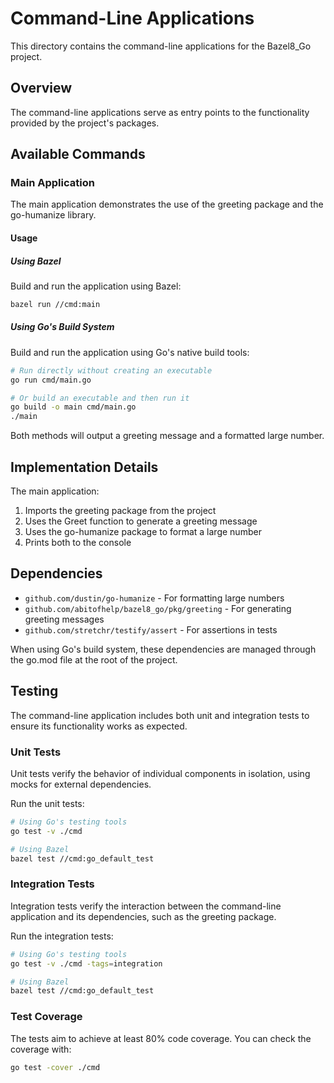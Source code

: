 # Command-Line Applications

This directory contains the command-line applications for the Bazel8_Go project.

## Overview

The command-line applications serve as entry points to the functionality provided by the project's packages.

## Available Commands

### Main Application

The main application demonstrates the use of the greeting package and the go-humanize library.

#### Usage

##### Using Bazel

Build and run the application using Bazel:

```bash
bazel run //cmd:main
```

##### Using Go's Build System

Build and run the application using Go's native build tools:

```bash
# Run directly without creating an executable
go run cmd/main.go

# Or build an executable and then run it
go build -o main cmd/main.go
./main
```

Both methods will output a greeting message and a formatted large number.

## Implementation Details

The main application:

1. Imports the greeting package from the project
2. Uses the Greet function to generate a greeting message
3. Uses the go-humanize package to format a large number
4. Prints both to the console

## Dependencies

- `github.com/dustin/go-humanize` - For formatting large numbers
- `github.com/abitofhelp/bazel8_go/pkg/greeting` - For generating greeting messages
- `github.com/stretchr/testify/assert` - For assertions in tests

When using Go's build system, these dependencies are managed through the go.mod file at the root of the project.

## Testing

The command-line application includes both unit and integration tests to ensure its functionality works as expected.

### Unit Tests

Unit tests verify the behavior of individual components in isolation, using mocks for external dependencies.

Run the unit tests:

```bash
# Using Go's testing tools
go test -v ./cmd

# Using Bazel
bazel test //cmd:go_default_test
```

### Integration Tests

Integration tests verify the interaction between the command-line application and its dependencies, such as the greeting package.

Run the integration tests:

```bash
# Using Go's testing tools
go test -v ./cmd -tags=integration

# Using Bazel
bazel test //cmd:go_default_test
```

### Test Coverage

The tests aim to achieve at least 80% code coverage. You can check the coverage with:

```bash
go test -cover ./cmd
```
